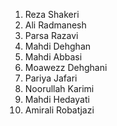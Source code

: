 1. Reza Shakeri
2. Ali Radmanesh
3. Parsa Razavi
4. Mahdi Dehghan
5. Mahdi Abbasi
6. Moawezz Dehghani
7. Pariya Jafari
8. Noorullah Karimi
9. Mahdi Hedayati
10. Amirali Robatjazi
